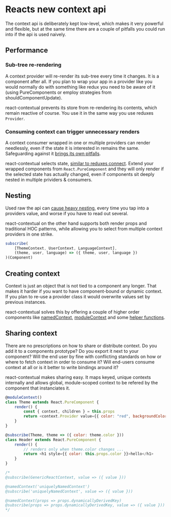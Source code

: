 # Reacts new context api

The context api is deliberately kept low-level, which makes it very powerful and flexible, but at the same time there are a couple of pitfalls you could run into if the api is used naively.

## Performance

### Sub-tree re-rendering

A context provider will re-render its sub-tree every time it changes. It is a component after all. If you plan to wrap your app in a provider like you would normally do with something like redux you need to be aware of it (using PureComponents or employ strategies from shouldComponentUpdate).

react-contextual prevents its store from re-rendering its contents, which remain reactive of course. You use it in the same way you use reduxes `Provider`.

### Consuming context can trigger unnecessary renders

A context consumer wrapped in one or multiple providers can render needlessly, even if the state it is interested in remains the same. Safeguarding against it [brings its own pitfalls](https://github.com/facebook/react/issues/12185).

react-contextual selects state, [similar to reduxes connect](https://github.com/drcmda/react-contextual/blob/master/API.md#subscribe). Extend your wrapped components from `React.PureComponent` and they will only render if the selected state has actually changed, even if components sit deeply nested in multiple prividers & consumers.

## Nesting

Used raw the api can [cause heavy nesting](https://user-images.githubusercontent.com/810438/36044918-090ab492-0dcc-11e8-9535-26495e3c8778.png), every time you tap into a providers value, and worse if you have to read out several.

react-contextual on the other hand supports both render props and traditional HOC patterns, while allowing you to select from multiple context providers in one strike.

```js
subscribe(
    [ThemeContext, UserContext, LanguageContext], 
    (theme, user, language) => ({ theme, user, language })
)(Component)
```

## Creating context

Context is just an object that is not tied to a component any longer. That makes it harder if you want to have component-bound or dynamic context. If you plan to re-use a provider class it would overwrite values set by previous instances.

react-contextual solves this by offering a couple of higher order components like [namedContext](https://github.com/drcmda/react-contextual/blob/master/API.md#namedcontext), [moduleContext](https://github.com/drcmda/react-contextual/blob/master/API.md#modulecontext) and some [helper functions](https://github.com/drcmda/react-contextual/blob/master/API.md#imperative-context-handling).

## Sharing context

There are no prescriptions on how to share or distribute context. Do you add it to a components prototype? Do you export it next to your component? Will the end user by fine with conflicting standards on how or where to fetch context in order to consume it? Will end-users consume context at all or is it better to write bindings around it?

react-contextual makes sharing easy. It maps keyed, unique contexts internally and allows global, module-scoped context to be refered by the component that instanciates it.

```js
@moduleContext()
class Theme extends React.PureComponent {
    render() {
        const { context, children } = this.props
        return <context.Provider value={{ color: "red", backgroundColor: "yellow" }} children={children} />
    }
}

@subscribe(Theme, theme => ({ color: theme.color }))
class Header extends React.PureComponent {
    render() {
        // renders only when theme.color changes ...
        return <h1 style={{ color: this.props.color }}>hello</h1>
    }
}

/*
@subscribe(GenericReactContext, value => ({ value }))

@namedContext('uniquelyNamedContext')
@subscribe('uniquelyNamedContext', value => ({ value }))

@namedContext(props => props.dynamicallyDerivedKey)
@subscribe(props => props.dynamicallyDerivedKey, value => ({ value }))
*/
```
